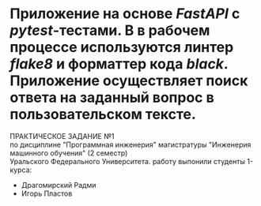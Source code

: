 # Приложение на основе *FastAPI* с *pytest*-тестами. В в рабочем процессе  используются линтер *flake8* и форматтер кода *black*. Приложение осуществляет поиск ответа на заданный вопрос в пользовательском тексте.

ПРАКТИЧЕСКОЕ ЗАДАНИЕ №1<br>по дисциплине "Программная инженерия" магистратуры "Инженерия машинного обучения" (2 семестр)<br>Уральского Федерального Университета. работу выпонили студенты 1-курса:
- Драгомирский Радми
- Игорь Пластов

